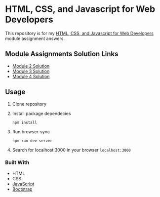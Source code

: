 # HTML, CSS, and Javascript for Web Developers
This repository is for my [HTML, CSS, and Javascript for Web Developers](https://www.coursera.org/learn/html-css-javascript-for-web-developers) module assignment answers.


## Module Assignments Solution Links
- [Module 2 Solution](https://htmlpreview.github.io/?https://bitbucket.org/MREstepa/html-css-javascript/raw/6914c0d7cb7174901f26b28fe01c7003134f43ae/module2-solution/index.html)
- [Module 3 Solution](http://htmlpreview.github.io/?https://bitbucket.org/MREstepa/html-css-javascript/raw/2174515e284bd457327d9ce7a45fdb657bcfffc8/module3-solution/index.html)
- [Module 4 Solution](http://htmlpreview.github.io/?https://bitbucket.org/MREstepa/html-css-javascript/raw/8f17fa8004ee825ef5c7eb06e5a4cbf4412180ff/module4-solution/index.html)


## Usage
1. Clone repository
2. Install package dependecies

    ```
    npm install
    ```

3. Run browser-sync

    ```
    npm run dev-server
    ```

4. Search for localhost:3000 in your browser `localhost:3000`


### Built With
* HTML
* CSS
* [JavaScript](https://www.javascript.com)
* [Bootstrap](https://getbootstrap.com)
